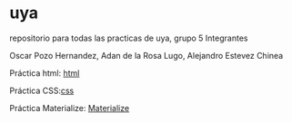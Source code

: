# uya
repositorio para todas las practicas de uya, grupo 5
Integrantes

Oscar Pozo Hernandez,
Adan de la Rosa Lugo,
Alejandro Estevez Chinea

Práctica html: [html](https://github.com/alu0100909012/uya/blob/master/html/index.html)

Práctica CSS:[css](https://github.com/alu0100909012/uya/tree/master/p2)

Práctica Materialize: [Materialize](https://github.com/alu0100909012/uya/tree/master/p2)
